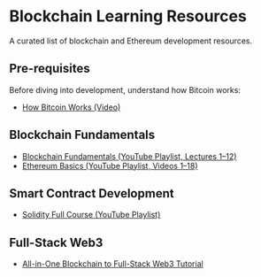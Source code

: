 # Blockchain Learning Resources

A curated list of blockchain and Ethereum development resources.

## Pre-requisites

Before diving into development, understand how Bitcoin works:  
- [How Bitcoin Works (Video)](https://www.youtube.com/watch?v=bBC-nXj3Ng4)

## Blockchain Fundamentals

- [Blockchain Fundamentals (YouTube Playlist, Lectures 1–12)](https://www.youtube.com/playlist?list=PLgPmWS2dQHW-BRQCQCNYgmHUfCN115pn0)
- [Ethereum Basics (YouTube Playlist, Videos 1–18)](https://www.youtube.com/playlist?list=PLgPmWS2dQHW9FmqNqug3M5ooNuRqP-alu)

## Smart Contract Development

- [Solidity Full Course (YouTube Playlist)](https://www.youtube.com/playlist?list=PLgPmWS2dQHW9u6IXZq5t5GMQTpW7JL33i)

## Full-Stack Web3

- [All-in-One Blockchain to Full-Stack Web3 Tutorial](https://www.youtube.com/watch?v=gyMwXuJrbJQ)
